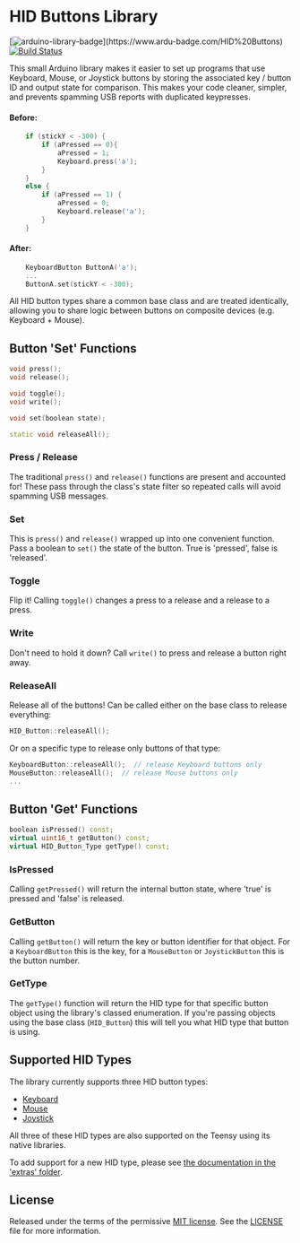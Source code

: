 # HID Buttons Library

[![arduino-library-badge](https://www.ardu-badge.com/badge/HID%20Buttons.svg?)](https://www.ardu-badge.com/HID%20Buttons) [![Build Status](https://travis-ci.org/dmadison/HID_Buttons.svg?branch=master)](https://travis-ci.org/dmadison/HID_Buttons)

This small Arduino library makes it easier to set up programs that use Keyboard, Mouse, or Joystick buttons by storing the associated key / button ID and output state for comparison. This makes your code cleaner, simpler, and prevents spamming USB reports with duplicated keypresses.

#### Before:

```cpp
	if (stickY < -300) {
		if (aPressed == 0){
			aPressed = 1;
			Keyboard.press('a');
		}
	}
	else {
		if (aPressed == 1) {
			aPressed = 0;
			Keyboard.release('a');
		}
	}
```

#### After:

```cpp
	KeyboardButton ButtonA('a');
	...
	ButtonA.set(stickY < -300);
```

All HID button types share a common base class and are treated identically, allowing you to share logic between buttons on composite devices (e.g. Keyboard + Mouse).

## Button 'Set' Functions
```cpp
void press();
void release();

void toggle();
void write();

void set(boolean state);

static void releaseAll();
```

### Press / Release

The traditional `press()` and `release()` functions are present and accounted for! These pass through the class's state filter so repeated calls will avoid spamming USB messages.

### Set

This is `press()` and `release()` wrapped up into one convenient function. Pass a boolean to `set()` the state of the button. True is 'pressed', false is 'released'.

### Toggle

Flip it! Calling `toggle()` changes a press to a release and a release to a press.

### Write

Don't need to hold it down? Call `write()` to press and release a button right away.

### ReleaseAll

Release all of the buttons! Can be called either on the base class to release everything:
```cpp
HID_Button::releaseAll();
```
Or on a specific type to release only buttons of that type:
```cpp
KeyboardButton::releaseAll();  // release Keyboard buttons only
MouseButton::releaseAll();  // release Mouse buttons only
...
```
## Button 'Get' Functions
```cpp
boolean isPressed() const;
virtual uint16_t getButton() const;
virtual HID_Button_Type getType() const;
```

### IsPressed

Calling `getPressed()` will return the internal button state, where 'true' is pressed and 'false' is released.

### GetButton

Calling `getButton()` will return the key or button identifier for that object. For a `KeyboardButton` this is the key, for a `MouseButton` or `JoystickButton` this is the button number.

### GetType

The `getType()` function will return the HID type for that specific button object using the library's classed enumeration. If you're passing objects using the base class (`HID_Button`) this will tell you what HID type that button is using.

## Supported HID Types
The library currently supports three HID button types:
* [Keyboard](https://www.arduino.cc/reference/en/language/functions/usb/keyboard/)
* [Mouse](https://www.arduino.cc/reference/en/language/functions/usb/mouse/)
* [Joystick](https://github.com/MHeironimus/ArduinoJoystickLibrary)

All three of these HID types are also supported on the Teensy using its native libraries.

To add support for a new HID type, please see [the documentation in the 'extras' folder](extras/Adding%20New%20Button%20Types.md).

## License
Released under the terms of the permissive [MIT license](https://opensource.org/licenses/MIT). See the [LICENSE](LICENSE) file for more information.
